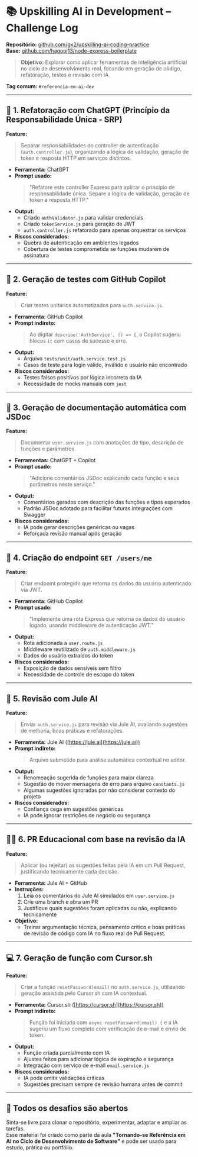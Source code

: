 # 📚 Upskilling AI in Development – Challenge Log

**Repositório:** [github.com/gx2/upskilling-ai-coding-practice](https://github.com/gx2/upskilling-ai-coding-practice)  
**Base:** [github.com/hagopj13/node-express-boilerplate](https://github.com/hagopj13/node-express-boilerplate)

> **Objetivo:**
> Explorar como aplicar ferramentas de inteligência artificial no ciclo de desenvolvimento real, focando em geração de código, refatoração, testes e revisão com IA.

**Tag comum:** `#referencia-em-ai-dev`

---

## 🎯 1. Refatoração com ChatGPT (Princípio da Responsabilidade Única - SRP)

**Feature:**
> Separar responsabilidades do controller de autenticação (`auth.controller.js`), organizando a lógica de validação, geração de token e resposta HTTP em serviços distintos.

- **Ferramenta:** ChatGPT
- **Prompt usado:**
  > "Refatore este controller Express para aplicar o princípio de responsabilidade única. Separe a lógica de validação, geração de token e resposta HTTP."
- **Output:**
  - Criado `authValidator.js` para validar credenciais
  - Criado `tokenService.js` para geração de JWT
  - `auth.controller.js` refatorado para apenas orquestrar os serviços
- **Riscos considerados:**
  - Quebra de autenticação em ambientes legados
  - Cobertura de testes comprometida se funções mudarem de assinatura

---

## 🧪 2. Geração de testes com GitHub Copilot

**Feature:**
> Criar testes unitários automatizados para `auth.service.js`.

- **Ferramenta:** GitHub Copilot
- **Prompt indireto:**
  > Ao digitar `describe('AuthService', () => {`, o Copilot sugeriu blocos `it` com casos de sucesso e erro.
- **Output:**
  - Arquivo `tests/unit/auth.service.test.js`
  - Casos de teste para login válido, inválido e usuário não encontrado
- **Riscos considerados:**
  - Testes falsos positivos por lógica incorreta da IA
  - Necessidade de mocks manuais com `jest`

---

## 🧾 3. Geração de documentação automática com JSDoc

**Feature:**
> Documentar `user.service.js` com anotações de tipo, descrição de funções e parâmetros.

- **Ferramentas:** ChatGPT + Copilot
- **Prompt usado:**
  > "Adicione comentários JSDoc explicando cada função e seus parâmetros neste serviço."
- **Output:**
  - Comentários gerados com descrição das funções e tipos esperados
  - Padrão JSDoc adotado para facilitar futuras integrações com Swagger
- **Riscos considerados:**
  - IA pode gerar descrições genéricas ou vagas
  - Reforçada revisão manual após geração

---

## 🔐 4. Criação do endpoint `GET /users/me`

**Feature:**
> Criar endpoint protegido que retorna os dados do usuário autenticado via JWT.

- **Ferramenta:** GitHub Copilot
- **Prompt usado:**
  > "Implemente uma rota Express que retorna os dados do usuário logado, usando middleware de autenticação JWT."
- **Output:**
  - Rota adicionada a `user.route.js`
  - Middleware reutilizado de `auth.middleware.js`
  - Dados do usuário extraídos do token
- **Riscos considerados:**
  - Exposição de dados sensíveis sem filtro
  - Necessidade de controle de escopo do token

---

## 🧠 5. Revisão com Jule AI

**Feature:**
> Enviar `auth.service.js` para revisão via Jule AI, avaliando sugestões de melhoria, boas práticas e refatorações.

- **Ferramenta:** Jule AI ([https://jule.ai](https://jule.ai))
- **Prompt indireto:**
  > Arquivo submetido para análise automática contextual no editor.
- **Output:**
  - Renomeação sugerida de funções para maior clareza
  - Sugestão de mover mensagens de erro para arquivo `constants.js`
  - Algumas sugestões ignoradas por não considerar contexto do projeto
- **Riscos considerados:**
  - Confiança cega em sugestões genéricas
  - IA pode ignorar restrições de negócio ou segurança

---

## 👩‍🏫 6. PR Educacional com base na revisão da IA

**Feature:**
> Aplicar (ou rejeitar) as sugestões feitas pela IA em um Pull Request, justificando tecnicamente cada decisão.

- **Ferramenta:** Jule AI + GitHub
- **Instruções:**
  1. Leia os comentários do Jule AI simulados em `user.service.js`
  2. Crie uma branch e abra um PR
  3. Justifique quais sugestões foram aplicadas ou não, explicando tecnicamente
- **Objetivo:**
  - Treinar argumentação técnica, pensamento crítico e boas práticas de revisão de código com IA no fluxo real de Pull Request.

---

## 💻 7. Geração de função com Cursor.sh

**Feature:**
> Criar a função `resetPassword(email)` no `auth.service.js`, utilizando geração assistida pelo Cursor.sh com IA contextual.

- **Ferramenta:** Cursor.sh ([https://cursor.sh](https://cursor.sh))
- **Prompt indireto:**
  > Função foi iniciada com `async resetPassword(email) {` e a IA sugeriu um fluxo completo com verificação de e-mail e envio de token.
- **Output:**
  - Função criada parcialmente com IA
  - Ajustes feitos para adicionar lógica de expiração e segurança
  - Integração com serviço de e-mail `email.service.js`
- **Riscos considerados:**
  - IA pode omitir validações críticas
  - Sugestões precisam sempre de revisão humana antes de commit

---

## 📌 Todos os desafios são abertos

Sinta-se livre para clonar o repositório, experimentar, adaptar e ampliar as tarefas.  
Esse material foi criado como parte da aula **"Tornando-se Referência em AI no Ciclo de Desenvolvimento de Software"** e pode ser usado para estudo, prática ou portfólio. 